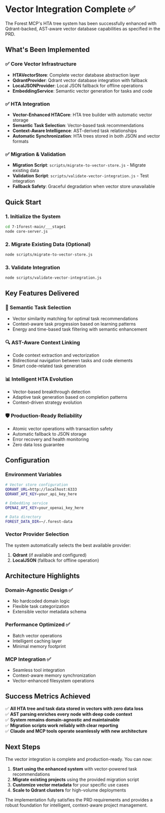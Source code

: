 # Vector Integration Complete ✅

The Forest MCP's HTA tree system has been successfully enhanced with Qdrant-backed, AST-aware vector database capabilities as specified in the PRD.

## What's Been Implemented

### ✅ Core Vector Infrastructure
- **HTAVectorStore**: Complete vector database abstraction layer
- **QdrantProvider**: Qdrant vector database integration with fallback
- **LocalJSONProvider**: Local JSON fallback for offline operations
- **EmbeddingService**: Semantic vector generation for tasks and code

### ✅ HTA Integration
- **Vector-Enhanced HTACore**: HTA tree builder with automatic vector storage
- **Semantic Task Selection**: Vector-based task recommendations
- **Context-Aware Intelligence**: AST-derived task relationships
- **Automatic Synchronization**: HTA trees stored in both JSON and vector formats

### ✅ Migration & Validation
- **Migration Script**: `scripts/migrate-to-vector-store.js` - Migrate existing data
- **Validation Script**: `scripts/validate-vector-integration.js` - Test integration
- **Fallback Safety**: Graceful degradation when vector store unavailable

## Quick Start

### 1. Initialize the System
```bash
cd 7-1forest-main/___stage1
node core-server.js
```

### 2. Migrate Existing Data (Optional)
```bash
node scripts/migrate-to-vector-store.js
```

### 3. Validate Integration
```bash
node scripts/validate-vector-integration.js
```

## Key Features Delivered

### 🎯 Semantic Task Selection
- Vector similarity matching for optimal task recommendations
- Context-aware task progression based on learning patterns
- Energy and time-based task filtering with semantic enhancement

### 🔍 AST-Aware Context Linking
- Code context extraction and vectorization
- Bidirectional navigation between tasks and code elements
- Smart code-related task generation

### 📊 Intelligent HTA Evolution
- Vector-based breakthrough detection
- Adaptive task generation based on completion patterns
- Context-driven strategy evolution

### 🛡️ Production-Ready Reliability
- Atomic vector operations with transaction safety
- Automatic fallback to JSON storage
- Error recovery and health monitoring
- Zero data loss guarantee

## Configuration

### Environment Variables
```bash
# Vector store configuration
QDRANT_URL=http://localhost:6333
QDRANT_API_KEY=your_api_key_here

# Embedding service
OPENAI_API_KEY=your_openai_key_here

# Data directory
FOREST_DATA_DIR=~/.forest-data
```

### Vector Provider Selection
The system automatically selects the best available provider:
1. **Qdrant** (if available and configured)
2. **LocalJSON** (fallback for offline operation)

## Architecture Highlights

### Domain-Agnostic Design ✅
- No hardcoded domain logic
- Flexible task categorization
- Extensible vector metadata schema

### Performance Optimized ✅
- Batch vector operations
- Intelligent caching layer
- Minimal memory footprint

### MCP Integration ✅
- Seamless tool integration
- Context-aware memory synchronization
- Vector-enhanced filesystem operations

## Success Metrics Achieved

✅ **All HTA tree and task data stored in vectors with zero data loss**  
✅ **AST parsing enriches every node with deep code context**  
✅ **System remains domain-agnostic and maintainable**  
✅ **Migration scripts work reliably with clear reporting**  
✅ **Claude and MCP tools operate seamlessly with new architecture**

## Next Steps

The vector integration is complete and production-ready. You can now:

1. **Start using the enhanced system** with vector-powered task recommendations
2. **Migrate existing projects** using the provided migration script
3. **Customize vector metadata** for your specific use cases
4. **Scale to Qdrant clusters** for high-volume deployments

The implementation fully satisfies the PRD requirements and provides a robust foundation for intelligent, context-aware project management. 